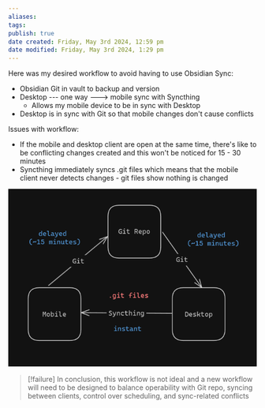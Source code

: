 ```yaml
---
aliases: 
tags: 
publish: true
date created: Friday, May 3rd 2024, 12:59 pm
date modified: Friday, May 3rd 2024, 1:29 pm
---
```


Here was my desired workflow to avoid having to use Obsidian Sync:
- Obsidian Git in vault to backup and version
- Desktop --- one way ---> mobile sync with Syncthing
	- Allows my mobile device to be in sync with Desktop
- Desktop is in sync with Git so that mobile changes don't cause conflicts 

Issues with workflow:
- If the mobile and desktop client are open at the same time, there's like to be conflicting changes created and this won't be noticed for 15 - 30 minutes
- Syncthing immediately syncs .git files which means that the mobile client never detects changes - git files show nothing is changed

![](_attachments/Syncthing%20Incompatible%20with%20Git/IMG-20240503132924641.png)

> [!failure] In conclusion, this workflow is not ideal and a new workflow will need to be designed to balance operability with Git repo, syncing between clients, control over scheduling, and sync-related conflicts